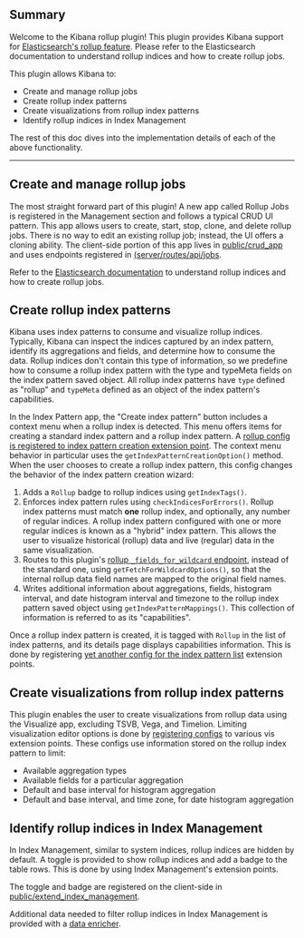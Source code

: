 ## Summary
Welcome to the Kibana rollup plugin! This plugin provides Kibana support for [Elasticsearch's rollup feature](https://www.elastic.co/guide/en/elasticsearch/reference/current/xpack-rollup.html). Please refer to the Elasticsearch documentation to understand rollup indices and how to create rollup jobs.

This plugin allows Kibana to:

* Create and manage rollup jobs
* Create rollup index patterns
* Create visualizations from rollup index patterns
* Identify rollup indices in Index Management

The rest of this doc dives into the implementation details of each of the above functionality.

---

## Create and manage rollup jobs

The most straight forward part of this plugin! A new app called Rollup Jobs is registered in the Management section and follows a typical CRUD UI pattern. This app allows users to create, start, stop, clone, and delete rollup jobs. There is no way to edit an existing rollup job; instead, the UI offers a cloning ability. The client-side portion of this app lives in [public/crud_app](public/crud_app) and uses endpoints registered in [(server/routes/api/jobs](server/routes/api/jobs).

Refer to the [Elasticsearch documentation](https://www.elastic.co/guide/en/elasticsearch/reference/current/rollup-getting-started.html) to understand rollup indices and how to create rollup jobs.

## Create rollup index patterns

Kibana uses index patterns to consume and visualize rollup indices. Typically, Kibana can inspect the indices captured by an index pattern, identify its aggregations and fields, and determine how to consume the data. Rollup indices don't contain this type of information, so we predefine how to consume a rollup index pattern with the type and typeMeta fields on the index pattern saved object. All rollup index patterns have `type` defined as "rollup" and `typeMeta` defined as an object of the index pattern's capabilities.

In the Index Pattern app, the "Create index pattern" button includes a context menu when a rollup index is detected. This menu offers items for creating a standard index pattern and a rollup index pattern. A [rollup config is registered to index pattern creation extension point](public/index_pattern_creation/rollup_index_pattern_creation_config.js). The context menu behavior in particular uses the `getIndexPatternCreationOption()` method.  When the user chooses to create a rollup index pattern, this config changes the behavior of the index pattern creation wizard:

1. Adds a `Rollup` badge to rollup indices using `getIndexTags()`.
2. Enforces index pattern rules using `checkIndicesForErrors()`. Rollup index patterns must match **one** rollup index, and optionally, any number of regular indices. A rollup index pattern configured with one or more regular indices is known as a "hybrid" index pattern.  This allows the user to visualize historical (rollup) data and live (regular) data in the same visualization.
3. Routes to this plugin's [rollup `_fields_for_wildcard` endpoint](server/routes/api/index_patterns/register_fields_for_wildcard_route.ts), instead of the standard one, using `getFetchForWildcardOptions()`, so that the internal rollup data field names are mapped to the original field names.
4. Writes additional information about aggregations, fields, histogram interval, and date histogram interval and timezone to the rollup index pattern saved object using `getIndexPatternMappings()`. This collection of information is referred to as its "capabilities".

Once a rollup index pattern is created, it is tagged with `Rollup` in the list of index patterns, and its details page displays capabilities information. This is done by registering [yet another config for the index pattern list](public/index_pattern_list/rollup_index_pattern_list_config.js) extension points.

## Create visualizations from rollup index patterns

This plugin enables the user to create visualizations from rollup data using the Visualize app, excluding TSVB, Vega, and Timelion. Limiting visualization editor options is done by [registering configs](public/visualize) to various vis extension points. These configs use information stored on the rollup index pattern to limit:
* Available aggregation types
* Available fields for a particular aggregation
* Default and base interval for histogram aggregation
* Default and base interval, and time zone, for date histogram aggregation

## Identify rollup indices in Index Management

In Index Management, similar to system indices, rollup indices are hidden by default. A toggle is provided to show rollup indices and add a badge to the table rows. This is done by using Index Management's extension points.

The toggle and badge are registered on the client-side in [public/extend_index_management](public/extend_index_management).

Additional data needed to filter rollup indices in Index Management is provided with a [data enricher](rollup_data_enricher.ts).
